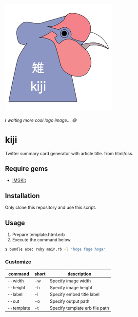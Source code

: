 
![logo](./images/logo.png)

###### I waiting more cool logo image... 😅

# kiji
Twitter summary card generator with article title. from html/css.


## Require gems

- [IMGKit](https://github.com/csquared/IMGKit)

## Installation
Only clone this repository and use this script.


## Usage

1. Prepare template.html.erb
1. Execute the command below.
```bash
$ bundle exec ruby main.rb -l "hoge fuge hoga"
```

### Customize

|command|short|description|
|---|---|---|
|--width|-w|Specify image width|
|--height|-h|Specify image height|
|--label|-l|Specify embed title label|
|--out|-o|Specify output path|
|--template|-t|Specify template erb file path|



